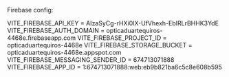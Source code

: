 
Firebase config:

VITE_FIREBASE_API_KEY = AIzaSyCg-rHXi0IX-UfVhexh-EbIRLrBHHK3YdE
VITE_FIREBASE_AUTH_DOMAIN = opticaduartequiros-4468e.firebaseapp.com
VITE_FIREBASE_PROJECT_ID = opticaduartequiros-4468e
VITE_FIREBASE_STORAGE_BUCKET = opticaduartequiros-4468e.appspot.com
VITE_FIREBASE_MESSAGING_SENDER_ID = 674713071888
VITE_FIREBASE_APP_ID = 1:674713071888:web:eb9b821ba6c5c8e608b595

